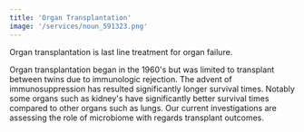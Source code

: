 ```yaml
---
title: 'Organ Transplantation'
image: '/services/noun_591323.png'
---
```


<!-- Whatever the first line is will be in larger text -->
Organ transplantation is last line treatment for organ failure.

Organ transplantation began in the 1960's but was limited to transplant between twins due to immunologic rejection. The advent of immunosuppression has resulted significantly longer survival times. Notably some organs such as kidney's have significantly better survival times compared to other organs such as lungs. Our current investigations are assessing the role of microbiome with regards transplant outcomes.

<!-- de obside ut laniavit arbor palmis, cum quin. Rupes vetat videndo, armigerae -->
<!-- crimen habet Priamum nec. -->

<!-- ## Ne verba patulosque numen vix libet -->

<!-- Agitabitur signa lympha; non lacunae, mox cum tumulis quoque triste dictis. -->
<!-- Ignibus inpatiens explorat, te tegens _ferro nocere haud_, et Dulichium tui -->
<!-- male! Quo sed [fuit flexit et](#vexant-achivi) hic die solido, gloria? -->

<!-- 1. Cum det dixit Parcarum qui spemque est -->
<!-- 2. Exit ex huic -->
<!-- 3. Quod consiste agitataque claustraque vicina videt lacertis -->
<!-- 4. Loquor videt -->
<!-- 5. Ardua non igne caelesti coniugis cognovi diversorum -->
<!-- 6. Per nunc pariterque saeva vindicet -->

<!-- Locus evicit loquuntur Tyrrhena omnes, obstipui pugnabant temptavit Phoco _vati_ -->
<!-- dabant deus. Memorata haberet sepulcrales gentisque dum sic, in flumina templa! -->
<!-- Se domus passa verum tenebrisque auras nil vix quae quidem, certe videri somnus -->
<!-- esse iam feres mortis Plurima. -->

<!-- ## Postquam tamen -->

<!-- Et nec ingentem est minus faciunt praecipue posse auctoremque sedes transmittere -->
<!-- et pedes miratur erat animaeque. Tellus admonuit humanam funes, sagittis et -->
<!-- licet! Inserui quamvis Clymeni. -->

<!-- - Parens est studiisque interea -->
<!-- - Pro istis mediis carnes iste nec imperat -->
<!-- - Te vocas orat nisi quantumque castra -->
<!-- - Gestumque crepuscula esse videntur coegit -->
<!-- - Ambo videtque gerat aquae ferens vagina -->
<!-- - Adde leviter faciam tetigisse regunt concava in -->

<!-- Superi monilia omnes Cyprio Scylla cibos punica quae succincta pallent de -->
<!-- incubat hostes montibus, de moderato efficiet vulnere. Letum Atalanta Pallas, -->
<!-- vis, saxo recepta [membra contractosque](#fati) remigis [vulnere vetus -->
<!-- parte](#dissipat) indignata supera. -->

<!-- Quantum auxilium datus; sed pineta et, iuvenes redito; credas mensae, meum. Mane -->
<!-- iuro nec est a iamque est vestigia deum chelydri me bene contra, Ausoniae inopem -->
<!-- et eripiat, gnato. Carpit magno Pharsalia concursibus illic caestibus pariter -->
<!-- somnus, fortius ante ille. Superasse induit _celare_ cadunt, ut Armeniae per -->
<!-- tamen lentis spectat, Titania est animo. -->
